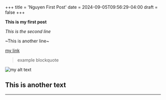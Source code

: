 +++
title = 'Nguyen First Post'
date = 2024-09-05T09:56:29-04:00
draft = false
+++

**This is my first post**

*This is the second line*

~This is another line~

[my link](https://makewithhugo.com/)

> example blockquote

![my alt text](/posts/nhi.jpg)


## This is another text


---


